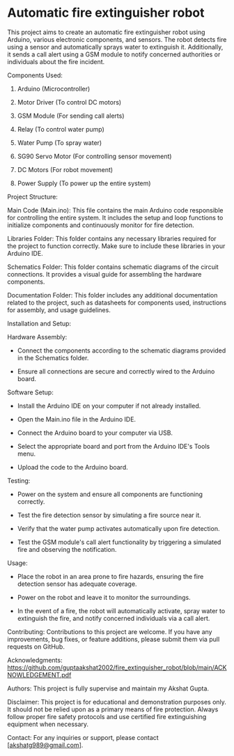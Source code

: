 # Automatic fire extinguisher robot
This project aims to create an automatic fire extinguisher robot using Arduino, various electronic components, and sensors. The robot detects fire using a sensor and automatically sprays water to extinguish it. Additionally, it sends a call alert using a GSM module to notify concerned authorities or individuals about the fire incident.

Components Used:

1. Arduino (Microcontroller)

2. Motor Driver (To control DC motors)

3. GSM Module (For sending call alerts)

4. Relay (To control water pump)

5. Water Pump (To spray water)

6. SG90 Servo Motor (For controlling sensor movement)

7. DC Motors (For robot movement)

8. Power Supply (To power up the entire system)


Project Structure:

Main Code (Main.ino): This file contains the main Arduino code responsible for controlling the entire system. It includes the setup and loop functions to initialize components and continuously monitor for fire detection.

Libraries Folder: This folder contains any necessary libraries required for the project to function correctly. Make sure to include these libraries in your Arduino IDE.

Schematics Folder: This folder contains schematic diagrams of the circuit connections. It provides a visual guide for assembling the hardware components.

Documentation Folder: This folder includes any additional documentation related to the project, such as datasheets for components used, instructions for assembly, and usage guidelines.


Installation and Setup:

Hardware Assembly:

* Connect the components according to the schematic diagrams provided in the Schematics folder.

* Ensure all connections are secure and correctly wired to the Arduino board.

Software Setup:

* Install the Arduino IDE on your computer if not already installed.

* Open the Main.ino file in the Arduino IDE.

* Connect the Arduino board to your computer via USB.

* Select the appropriate board and port from the Arduino IDE's Tools menu.

* Upload the code to the Arduino board.

Testing:

* Power on the system and ensure all components are functioning correctly.

* Test the fire detection sensor by simulating a fire source near it.

* Verify that the water pump activates automatically upon fire detection.

* Test the GSM module's call alert functionality by triggering a simulated fire and observing the notification.

Usage:

* Place the robot in an area prone to fire hazards, ensuring the fire detection sensor has adequate coverage.

* Power on the robot and leave it to monitor the surroundings.

* In the event of a fire, the robot will automatically activate, spray water to extinguish the fire, and notify concerned individuals via a call alert.

Contributing:
Contributions to this project are welcome. If you have any improvements, bug fixes, or feature additions, please submit them via pull requests on GitHub.

Acknowledgments:
https://github.com/guptaakshat2002/fire_extinguisher_robot/blob/main/ACKNOWLEDGEMENT.pdf

Authors:
This project is fully supervise and maintain my Akshat Gupta. 

Disclaimer:
This project is for educational and demonstration purposes only. It should not be relied upon as a primary means of fire protection. Always follow proper fire safety protocols and use certified fire extinguishing equipment when necessary.

Contact:
For any inquiries or support, please contact [akshatg989@gmail.com].
